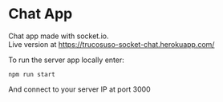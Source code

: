 # Chat App

Chat app made with socket.io.  
Live version at https://trucosuso-socket-chat.herokuapp.com/

To run the server app locally enter:
```
npm run start
```

And connect to your server IP at port 3000
